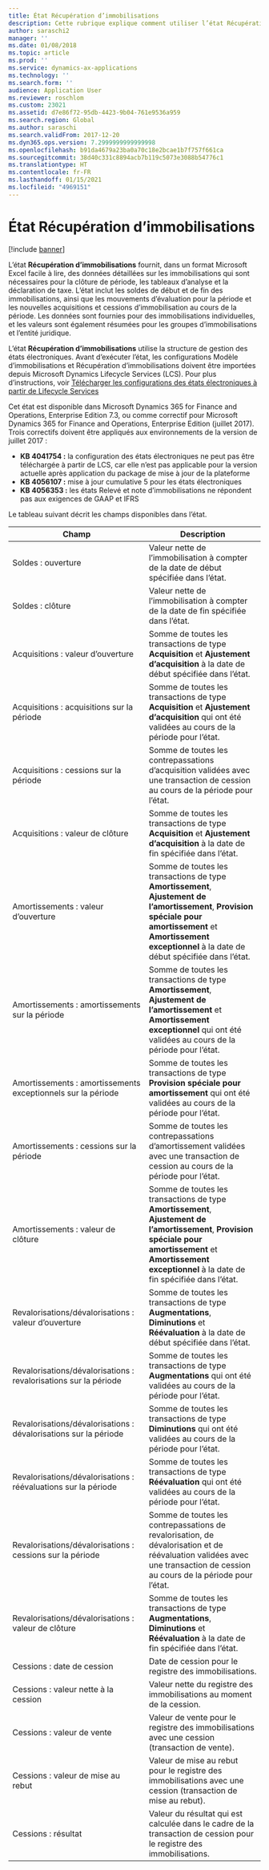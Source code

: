 ```yaml
---
title: État Récupération d’immobilisations
description: Cette rubrique explique comment utiliser l’état Récupération d’immobilisations.
author: saraschi2
manager: ''
ms.date: 01/08/2018
ms.topic: article
ms.prod: ''
ms.service: dynamics-ax-applications
ms.technology: ''
ms.search.form: ''
audience: Application User
ms.reviewer: roschlom
ms.custom: 23021
ms.assetid: d7e86f72-95db-4423-9b04-761e9536a959
ms.search.region: Global
ms.author: saraschi
ms.search.validFrom: 2017-12-20
ms.dyn365.ops.version: 7.2999999999999998
ms.openlocfilehash: b91da4679a23ba0a70c18e2bcae1b7f757f661ca
ms.sourcegitcommit: 38d40c331c8894acb7b119c5073e3088b54776c1
ms.translationtype: HT
ms.contentlocale: fr-FR
ms.lasthandoff: 01/15/2021
ms.locfileid: "4969151"
---
```

# <a name="fixed-assets-roll-forward-report"></a>État Récupération d’immobilisations

[!include [banner](../includes/banner.md)]

L’état **Récupération d’immobilisations** fournit, dans un format Microsoft Excel facile à lire, des données détaillées sur les immobilisations qui sont nécessaires pour la clôture de période, les tableaux d’analyse et la déclaration de taxe. L’état inclut les soldes de début et de fin des immobilisations, ainsi que les mouvements d’évaluation pour la période et les nouvelles acquisitions et cessions d’immobilisation au cours de la période. Les données sont fournies pour des immobilisations individuelles, et les valeurs sont également résumées pour les groupes d’immobilisations et l’entité juridique.

L’état **Récupération d’immobilisations** utilise la structure de gestion des états électroniques. Avant d’exécuter l’état, les configurations Modèle d’immobilisations et Récupération d’immobilisations doivent être importées depuis Microsoft Dynamics Lifecycle Services (LCS). Pour plus d’instructions, voir [Télécharger les configurations des états électroniques à partir de Lifecycle Services](https://docs.microsoft.com/dynamics365/unified-operations/dev-itpro/analytics/download-electronic-reporting-configuration-lcs)

Cet état est disponible dans Microsoft Dynamics 365 for Finance and Operations, Enterprise Edition 7.3, ou comme correctif pour Microsoft Dynamics 365 for Finance and Operations, Enterprise Edition (juillet 2017). Trois correctifs doivent être appliqués aux environnements de la version de juillet 2017 :

- **KB 4041754 :** la configuration des états électroniques ne peut pas être téléchargée à partir de LCS, car elle n’est pas applicable pour la version actuelle après application du package de mise à jour de la plateforme
- **KB 4056107 :** mise à jour cumulative 5 pour les états électroniques
- **KB 4056353 :** les états Relevé et note d’immobilisations ne répondent pas aux exigences de GAAP et IFRS

Le tableau suivant décrit les champs disponibles dans l’état.


|                    Champ                    |                                                                                                                                Description                                                                                                                                |
|---------------------------------------------|---------------------------------------------------------------------------------------------------------------------------------------------------------------------------------------------------------------------------------------------------------------------------|
|              Soldes : ouverture              |                                                                                           Valeur nette de l’immobilisation à compter de la date de début spécifiée dans l’état.                                                                                           |
|              Soldes : clôture              |                                                                                            Valeur nette de l’immobilisation à compter de la date de fin spécifiée dans l’état.                                                                                            |
|         Acquisitions : valeur d’ouverture         |                                                 Somme de toutes les transactions de type <strong>Acquisition</strong> et <strong>Ajustement d’acquisition</strong> à la date de début spécifiée dans l’état.                                                  |
|      Acquisitions : acquisitions sur la période      |                                                 Somme de toutes les transactions de type <strong>Acquisition</strong> et <strong>Ajustement d’acquisition</strong> qui ont été validées au cours de la période pour l’état.                                                  |
|       Acquisitions : cessions sur la période        |                                                                        Somme de toutes les contrepassations d’acquisition validées avec une transaction de cession au cours de la période pour l’état.                                                                        |
|         Acquisitions : valeur de clôture         |                                                  Somme de toutes les transactions de type <strong>Acquisition</strong> et <strong>Ajustement d’acquisition</strong> à la date de fin spécifiée dans l’état.                                                   |
|        Amortissements : valeur d’ouverture         | Somme de toutes les transactions de type <strong>Amortissement</strong>, <strong>Ajustement de l’amortissement</strong>, <strong>Provision spéciale pour amortissement</strong> et <strong>Amortissement exceptionnel</strong> à la date de début spécifiée dans l’état. |
|     Amortissements : amortissements sur la période     |                         Somme de toutes les transactions de type <strong>Amortissement</strong>, <strong>Ajustement de l’amortissement</strong> et <strong>Amortissement exceptionnel</strong> qui ont été validées au cours de la période pour l’état.                          |
| Amortissements : amortissements exceptionnels sur la période |                                                              Somme de toutes les transactions de type <strong>Provision spéciale pour amortissement</strong> qui ont été validées au cours de la période pour l’état.                                                               |
|       Amortissements : cessions sur la période       |                                                                       Somme de toutes les contrepassations d’amortissement validées avec une transaction de cession au cours de la période pour l’état.                                                                        |
|        Amortissements : valeur de clôture         |  Somme de toutes les transactions de type <strong>Amortissement</strong>, <strong>Ajustement de l’amortissement</strong>, <strong>Provision spéciale pour amortissement</strong> et <strong>Amortissement exceptionnel</strong> à la date de fin spécifiée dans l’état.  |
|    Revalorisations/dévalorisations : valeur d’ouverture     |                              Somme de toutes les transactions de type <strong>Augmentations</strong>, <strong>Diminutions</strong> et <strong>Réévaluation</strong> à la date de début spécifiée dans l’état.                               |
|   Revalorisations/dévalorisations : revalorisations sur la période   |                                                                    Somme de toutes les transactions de type <strong>Augmentations</strong> qui ont été validées au cours de la période pour l’état.                                                                    |
|  Revalorisations/dévalorisations : dévalorisations sur la période  |                                                                   Somme de toutes les transactions de type <strong>Diminutions</strong> qui ont été validées au cours de la période pour l’état.                                                                   |
| Revalorisations/dévalorisations : réévaluations sur la période  |                                                                        Somme de toutes les transactions de type <strong>Réévaluation</strong> qui ont été validées au cours de la période pour l’état.                                                                        |
|   Revalorisations/dévalorisations : cessions sur la période   |                                                           Somme de toutes les contrepassations de revalorisation, de dévalorisation et de réévaluation validées avec une transaction de cession au cours de la période pour l’état.                                                           |
|    Revalorisations/dévalorisations : valeur de clôture     |                               Somme de toutes les transactions de type <strong>Augmentations</strong>, <strong>Diminutions</strong> et <strong>Réévaluation</strong> à la date de fin spécifiée dans l’état.                                |
|          Cessions : date de cession           |                                                                                                                Date de cession pour le registre des immobilisations.                                                                                                                |
|    Cessions : valeur nette à la cession    |                                                                                                    Valeur nette du registre des immobilisations au moment de la cession.                                                                                                    |
|            Cessions : valeur de vente            |                                                                                               Valeur de vente pour le registre des immobilisations avec une cession (transaction de vente).                                                                                                |
|           Cessions : valeur de mise au rebut            |                                                                                               Valeur de mise au rebut pour le registre des immobilisations avec une cession (transaction de mise au rebut).                                                                                               |
|           Cessions : résultat            |                                                                                 Valeur du résultat qui est calculée dans le cadre de la transaction de cession pour le registre des immobilisations.                                                                                 |

